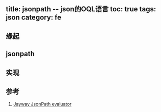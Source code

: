 title: jsonpath -- json的OQL语言
toc: true
tags: json
category: fe
---

## 缘起

## jsonpath

## 实现

## 参考

1. [Jayway JsonPath evaluator](http://jsonpath.herokuapp.com/)